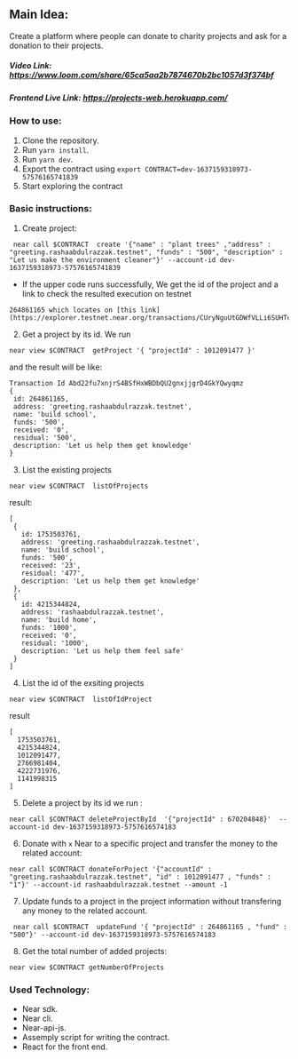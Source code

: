 ## Main Idea:

Create a platform where people can donate to charity projects and ask for a donation to their projects.

##### Video Link: https://www.loom.com/share/65ca5aa2b7874670b2bc1057d3f374bf

##### Frontend Live Link: https://projects-web.herokuapp.com/

### How to use:

1. Clone the repository.
2. Run `yarn install`.
3. Run `yarn dev`.
4. Export the contract using `export CONTRACT=dev-1637159318973-57576165741839`
5. Start exploring the contract

### Basic instructions:

1. Create project:

```
 near call $CONTRACT  create '{"name" : "plant trees" ,"address" : "greeting.rashaabdulrazzak.testnet", "funds" : "500", "description" : "Let us make the environment cleaner"}' --account-id dev-1637159318973-57576165741839
```

- If the upper code runs successfully, We get the id of the project and a link to check the resulted execution on testnet

```
264861165 which locates on [this link](https://explorer.testnet.near.org/transactions/CUryNguUtGDWfVLLi6SUHTcJiDyxm9YkjbvoQntmT3g1)
```

2.  Get a project by its id. We run

```
near view $CONTRACT  getProject '{ "projectId" : 1012091477 }'

```

and the result will be like:

```
Transaction Id Abd22fu7xnjrS4BSfHxWBDbQU2gnxjjgrD4GkYQwyqmz
{
 id: 264861165,
 address: 'greeting.rashaabdulrazzak.testnet',
 name: 'build school',
 funds: '500',
 received: '0',
 residual: '500',
 description: 'Let us help them get knowledge'
}
```

3.  List the existing projects

```
near view $CONTRACT  listOfProjects

```

result:

```
[
 {
   id: 1753503761,
   address: 'greeting.rashaabdulrazzak.testnet',
   name: 'build school',
   funds: '500',
   received: '23',
   residual: '477',
   description: 'Let us help them get knowledge'
 },
 {
   id: 4215344824,
   address: 'rashaabdulrazzak.testnet',
   name: 'build home',
   funds: '1000',
   received: '0',
   residual: '1000',
   description: 'Let us help them feel safe'
 }
]
```

4.  List the id of the exsiting projects

```
near view $CONTRACT  listOfIdProject

```

result

```
[
  1753503761,
  4215344824,
  1012091477,
  2766981404,
  4222731976,
  1141998315
]
```

5.  Delete a project by its id
    we run :

```
near call $CONTRACT deleteProjectById  '{"projectId" : 670204848}'  --account-id dev-1637159318973-5757616574183
```

6. Donate with `x` Near to a specific project and transfer the money to the related account:

```
near call $CONTRACT donateForPoject '{"accountId" : "greeting.rashaabdulrazzak.testnet", "id" : 1012091477 , "funds" : "1"}' --account-id rashaabdulrazzak.testnet --amount -1
```

7. Update funds to a project in the project information without transfering any money to the related account.

```
 near call $CONTRACT  updateFund '{ "projectId" : 264861165 , "fund" : "500"}' --account-id dev-1637159318973-5757616574183
```

8. Get the total number of added projects:

```
near view $CONTRACT getNumberOfProjects

```

### Used Technology:

- Near sdk.
- Near cli.
- Near-api-js.
- Assemply script for writing the contract.
- React for the front end.

```

```
